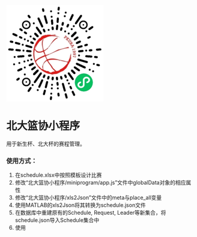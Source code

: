 ![avatar](/miniprogram_code.jpg)
# 北大篮协小程序

用于新生杯、北大杯的赛程管理。

### 使用方式：
1. 在schedule.xlsx中按照模板设计比赛
2. 修改“北大篮协小程序/miniprogram/app.js”文件中globalData对象的相应属性
3. 修改“北大篮协小程序/xls2Json”文件中的meta与place_all变量
4. 使用MATLAB的xls2Json将其转换为schedule.json文件
5. 在数据库中重建原有的Schedule, Request, Leader等新集合，将schedule.json导入Schedule集合中
6. 使用




 